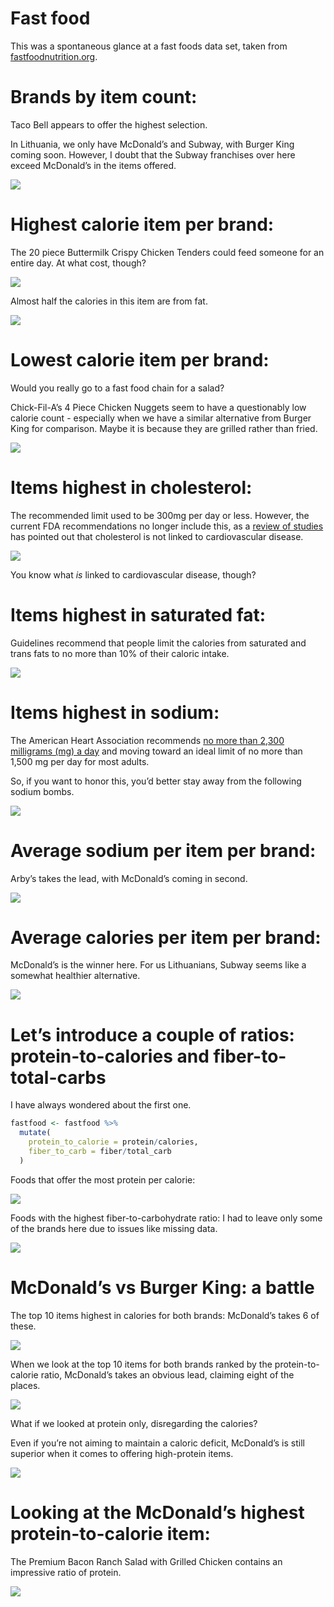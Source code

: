 Fast food
================

This was a spontaneous glance at a fast foods data set, taken from
[fastfoodnutrition.org](fastfoodnutrition.org).

# Brands by item count:

Taco Bell appears to offer the highest selection.

In Lithuania, we only have McDonald’s and Subway, with Burger King
coming soon. However, I doubt that the Subway franchises over here
exceed McDonald’s in the items offered.

![](FastFood_files/figure-gfm/unnamed-chunk-2-1.png)<!-- -->

# Highest calorie item per brand:

The 20 piece Buttermilk Crispy Chicken Tenders could feed someone for an
entire day. At what cost, though?

![](FastFood_files/figure-gfm/unnamed-chunk-3-1.png)<!-- -->

Almost half the calories in this item are from fat.

![](FastFood_files/figure-gfm/unnamed-chunk-4-1.png)<!-- -->

# Lowest calorie item per brand:

Would you really go to a fast food chain for a salad?

Chick-Fil-A’s 4 Piece Chicken Nuggets seem to have a questionably low
calorie count - especially when we have a similar alternative from
Burger King for comparison. Maybe it is because they are grilled rather
than fried.

![](FastFood_files/figure-gfm/unnamed-chunk-5-1.png)<!-- -->

# Items highest in cholesterol:

The recommended limit used to be 300mg per day or less. However, the
current FDA recommendations no longer include this, as a [review of
studies](https://www.ncbi.nlm.nih.gov/pmc/articles/PMC6024687/) has
pointed out that cholesterol is not linked to cardiovascular disease.

![](FastFood_files/figure-gfm/unnamed-chunk-6-1.png)<!-- -->

You know what *is* linked to cardiovascular disease, though?

# Items highest in saturated fat:

Guidelines recommend that people limit the calories from saturated and
trans fats to no more than 10% of their caloric intake.

![](FastFood_files/figure-gfm/unnamed-chunk-7-1.png)<!-- -->

# Items highest in sodium:

The American Heart Association recommends [no more than 2,300 milligrams
(mg) a
day](https://www.heart.org/en/healthy-living/healthy-eating/eat-smart/sodium/how-much-sodium-should-i-eat-per-day)
and moving toward an ideal limit of no more than 1,500 mg per day for
most adults.

So, if you want to honor this, you’d better stay away from the following
sodium bombs.

![](FastFood_files/figure-gfm/unnamed-chunk-8-1.png)<!-- -->

# Average sodium per item per brand:

Arby’s takes the lead, with McDonald’s coming in second.

![](FastFood_files/figure-gfm/unnamed-chunk-9-1.png)<!-- -->

# Average calories per item per brand:

McDonald’s is the winner here. For us Lithuanians, Subway seems like a
somewhat healthier alternative.

![](FastFood_files/figure-gfm/unnamed-chunk-10-1.png)<!-- -->

# Let’s introduce a couple of ratios: protein-to-calories and fiber-to-total-carbs

I have always wondered about the first one.

``` r
fastfood <- fastfood %>% 
  mutate(
    protein_to_calorie = protein/calories,
    fiber_to_carb = fiber/total_carb
  )
```

Foods that offer the most protein per calorie:

![](FastFood_files/figure-gfm/unnamed-chunk-12-1.png)<!-- -->

Foods with the highest fiber-to-carbohydrate ratio: I had to leave only
some of the brands here due to issues like missing data.

![](FastFood_files/figure-gfm/unnamed-chunk-13-1.png)<!-- -->

# McDonald’s vs Burger King: a battle

The top 10 items highest in calories for both brands: McDonald’s takes 6
of these.

![](FastFood_files/figure-gfm/unnamed-chunk-14-1.png)<!-- -->

When we look at the top 10 items for both brands ranked by the
protein-to-calorie ratio, McDonald’s takes an obvious lead, claiming
eight of the places.

![](FastFood_files/figure-gfm/unnamed-chunk-15-1.png)<!-- -->

What if we looked at protein only, disregarding the calories?

Even if you’re not aiming to maintain a caloric deficit, McDonald’s is
still superior when it comes to offering high-protein items.

![](FastFood_files/figure-gfm/unnamed-chunk-16-1.png)<!-- -->

# Looking at the McDonald’s highest protein-to-calorie item:

The Premium Bacon Ranch Salad with Grilled Chicken contains an
impressive ratio of protein.

![](FastFood_files/figure-gfm/unnamed-chunk-17-1.png)<!-- -->
